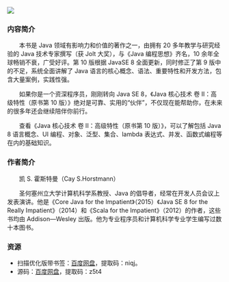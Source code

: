![](http://img3m2.ddimg.cn/53/15/25171892-1_u_2.jpg)

### 内容简介

　　本书是 Java 领域有影响力和价值的著作之一，由拥有 20 多年教学与研究经验的 Java 技术专家撰写（获 Jolt 大奖），与《Java 编程思想》齐名，10 余年全球畅销不衰，广受好评。第 10 版根据 JavaSE 8 全面更新，同时修正了第 9 版中的不足，系统全面讲解了 Java 语言的核心概念、语法、重要特性和开发方法，包含大量案例，实践性强。

　　如果你是一个资深程序员，刚刚转向 Java SE 8，《Java 核心技术 卷 II：高级特性（原书第 10 版）》绝对是可靠、实用的“伙伴”，不仅现在能帮助你，在未来的很多年还会继续陪伴你前行。

　　查看《Java 核心技术 卷 II：高级特性（原书第 10 版）》，可以了解包括 Java 8 语言概念、UI 编程、对象、泛型、集合、lambda 表达式、并发、函数式编程等在内的基础知识。

### 作者简介

　　凯 S. 霍斯特曼（Cay S.Horstmann）

　　圣何塞州立大学计算机科学系教授、Java 的倡导者，经常在开发人员会议上发表演讲。他是《Core Java for the Impatient》（2015）《Java SE 8 for the Really Impatient》（2014）和《Scala for the Impatient》（2012）的作者，这些书均由 Addison—Wesley 出版。他为专业程序员和计算机科学专业学生编写过数十本图书。

### 资源

* 扫描优化版带书签：[百度网盘](https://pan.baidu.com/s/1ntmlMaWn71PBZrVLtJwwCg)，提取码：niqj。
* 源码：[百度网盘](https://pan.baidu.com/s/1HT6TIk-Sc-icEXcmbVAoMQ)，提取码：z5t4
